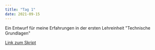 ```yaml
---
title: "Tag 1"
date: 2021-09-15
---
```


Ein Entwurf für meine Erfahrungen in der ersten Lehreinheit "Technische Grundlagen"

[Link zum Skript](https://pad.gwdg.de/P-tMEc66QCiC8HUGukDbJw?both)
